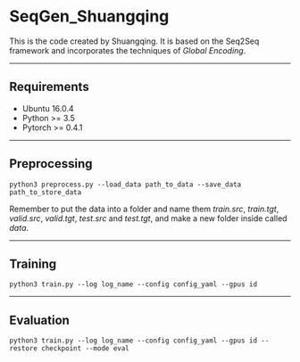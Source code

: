 # SeqGen_Shuangqing
This is the code created by Shuangqing. It is based on the Seq2Seq framework and incorporates the techniques of *Global Encoding*.

***********************************************************

## Requirements
* Ubuntu 16.0.4
* Python >= 3.5
* Pytorch >= 0.4.1

**************************************************************

## Preprocessing
```
python3 preprocess.py --load_data path_to_data --save_data path_to_store_data 
```
Remember to put the data into a folder and name them *train.src*, *train.tgt*, *valid.src*, *valid.tgt*, *test.src* and *test.tgt*, and make a new folder inside called *data*.

***************************************************************

## Training
```
python3 train.py --log log_name --config config_yaml --gpus id
```

****************************************************************

## Evaluation
```
python3 train.py --log log_name --config config_yaml --gpus id --restore checkpoint --mode eval
```

```
